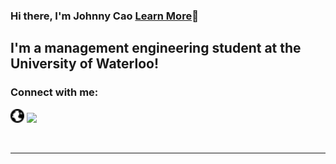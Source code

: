 ### Hi there, I'm Johnny Cao [Learn More](https://j253cao.github.io./)👋 



## I'm a management engineering student at the University of Waterloo!

### Connect with me:

[<img width="22px" src="https://raw.githubusercontent.com/iconic/open-iconic/master/svg/globe.svg" />][website]
[<img width="22px" src="https://cdn.jsdelivr.net/npm/simple-icons@v3/icons/linkedin.svg" />][linkedin]


<br />

---


[website]: https://j253cao.github.io./
[linkedin]: https://www.linkedin.com/in/johnny-cao-497a16220/

